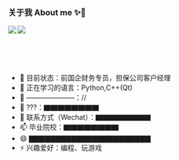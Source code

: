### 关于我 About me ✨👋


<!--[![InfinityEx's GitHub stats]-->
<img src="https://github-readme-stats.vercel.app/api?username=InfinityEx&card_width=420" align="left">
<img src="https://github-readme-stats.vercel.app/api/top-langs/?username=InfinityEx&layout=compact&card_width=320" align="center">

<br><br><br>
- 🔭 目前状态：前国企财务专员，担保公司客户经理
- 🌱 正在学习的语言：Python,C++(Qt)
- 👯 ———————：//
- 🤔 ???：▇▇▇▇▇▇▇▇
- 💬 联系方式（Wechat）：▇▇▇▇▇▇▇▇
- 📫 毕业院校：▇▇▇▇▇▇▇▇
- 😄 ▇▇▇▇▇▇▇▇▇▇▇▇▇▇▇▇▇▇▇▇▇▇▇
- ⚡ 兴趣爱好：编程、玩游戏
</p>
<!--**InfinityEx/InfinityEx** is a ✨ _special_ ✨ repository because its `README.md` (this file) appears on your GitHub profile.-->
